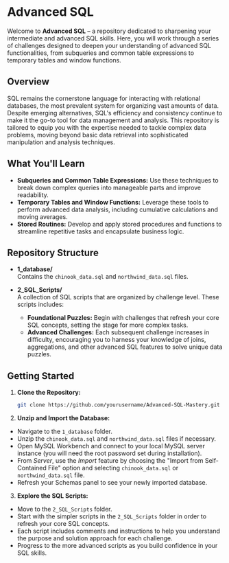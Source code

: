 # Advanced SQL

Welcome to **Advanced SQL** – a repository dedicated to sharpening your intermediate and advanced SQL skills. Here, you will work through a series of challenges designed to deepen your understanding of advanced SQL functionalities, from subqueries and common table expressions to temporary tables and window functions.

## Overview

SQL remains the cornerstone language for interacting with relational databases, the most prevalent system for organizing vast amounts of data. Despite emerging alternatives, SQL's efficiency and consistency continue to make it the go-to tool for data management and analysis. This repository is tailored to equip you with the expertise needed to tackle complex data problems, moving beyond basic data retrieval into sophisticated manipulation and analysis techniques.

## What You'll Learn

- **Subqueries and Common Table Expressions:** Use these techniques to break down complex queries into manageable parts and improve readability.
- **Temporary Tables and Window Functions:** Leverage these tools to perform advanced data analysis, including cumulative calculations and moving averages.
- **Stored Routines:** Develop and apply stored procedures and functions to streamline repetitive tasks and encapsulate business logic.

## Repository Structure

- **1_database/**  
  Contains the `chinook_data.sql` and `northwind_data.sql` files. 

- **2_SQL_Scripts/**  
  A collection of SQL scripts that are organized by challenge level. These scripts includes:
  - **Foundational Puzzles:** Begin with challenges that refresh your core SQL concepts, setting the stage for more complex tasks.
  - **Advanced Challenges:** Each subsequent challenge increases in difficulty, encouraging you to harness your knowledge of joins, aggregations, and other advanced SQL features to solve unique data puzzles.


## Getting Started

1. **Clone the Repository:**
   ```bash
   git clone https://github.com/yourusername/Advanced-SQL-Mastery.git

2. **Unzip and Import the Database:**

- Navigate to the `1_database` folder.
- Unzip the `chinook_data.sql` and `northwind_data.sql` files if necessary.
- Open MySQL Workbench and connect to your local MySQL server instance (you will need the root password set during installation).
- From *Server*, use the *Import* feature by choosing the "Import from Self-Contained File" option and selecting `chinook_data.sql` or `northwind_data.sql` file.
- Refresh your Schemas panel to see your newly imported database.

3. **Explore the SQL Scripts:**

- Move to the `2_SQL_Scripts` folder.
- Start with the simpler scripts in the `2_SQL_Scripts` folder in order to refresh your core SQL concepts.
- Each script includes comments and instructions to help you understand the purpose and solution approach for each challenge.
- Progress to the more advanced scripts as you build confidence in your SQL skills.

